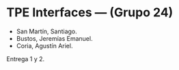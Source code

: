 # TPE Interfaces — (Grupo 24)

* San Martín, Santiago.
* Bustos, Jeremías Emanuel.
* Coria, Agustín Ariel.

Entrega 1 y 2.

